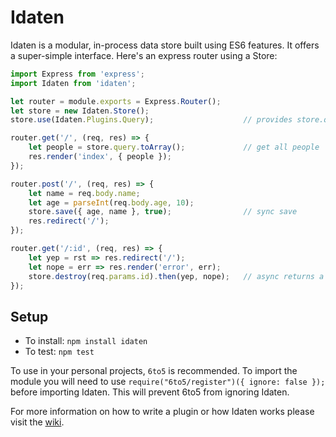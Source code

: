 Idaten
======

Idaten is a modular, in-process data store built using ES6 features. It offers
a super-simple interface. Here's an express router using a Store:

```js
import Express from 'express';
import Idaten from 'idaten';

let router = module.exports = Express.Router();
let store = new Idaten.Store();
store.use(Idaten.Plugins.Query);                    // provides store.query

router.get('/', (req, res) => {
    let people = store.query.toArray();             // get all people
    res.render('index', { people });
});

router.post('/', (req, res) => {
    let name = req.body.name;
    let age = parseInt(req.body.age, 10);
    store.save({ age, name }, true);                // sync save
    res.redirect('/');
});

router.get('/:id', (req, res) => {
    let yep = rst => res.redirect('/');
    let nope = err => res.render('error', err);
    store.destroy(req.params.id).then(yep, nope);   // async returns a Promise
});
```

Setup
-----

* To install: `npm install idaten`
* To test: `npm test`

To use in your personal projects, `6to5` is recommended. To import the module
you will need to use `require("6to5/register")({ ignore: false });` before
importing Idaten. This will prevent 6to5 from ignoring Idaten.

For more information on how to write a plugin or how Idaten works please visit the
[wiki](https://github.com/tmcnab/Idaten/wiki).
